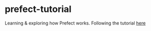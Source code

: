 # prefect-tutorial
Learning &amp; exploring how Prefect works. Following the tutorial [here](https://docs.prefect.io/2.11.4/tutorial/)
